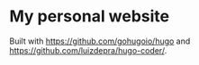 # My personal website

Built with https://github.com/gohugoio/hugo and https://github.com/luizdepra/hugo-coder/.
